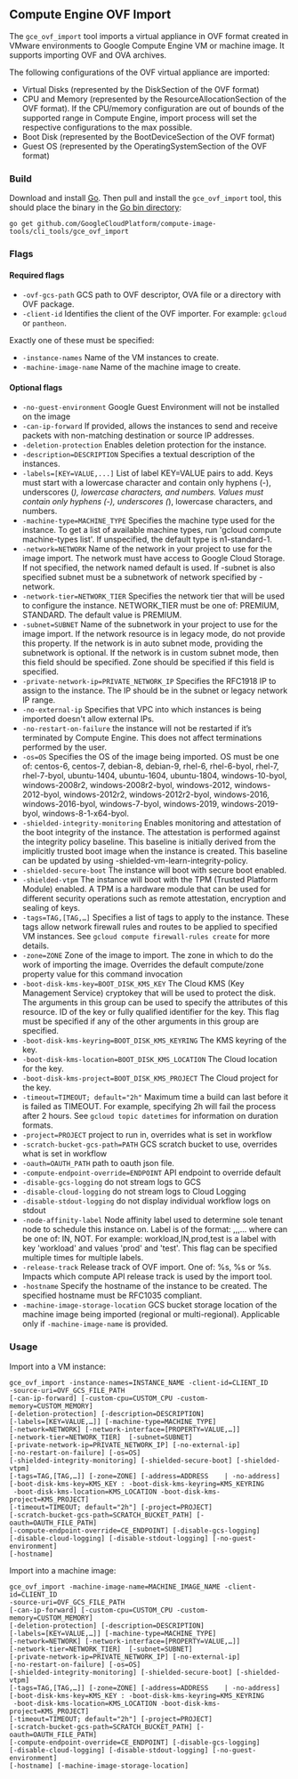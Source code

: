 ## Compute Engine OVF Import

The `gce_ovf_import` tool imports a virtual appliance in OVF format created in VMware environments
to Google Compute Engine VM or machine image. It supports importing OVF and OVA archives.

The following configurations of the OVF virtual appliance are imported:
+ Virtual Disks (represented by the DiskSection of the OVF format) 
+ CPU and Memory (represented by the ResourceAllocationSection of the OVF format). If the 
CPU/memory configuration are out of bounds of the supported range in Compute Engine,
import process will set the respective configurations to the max possible. 
+ Boot Disk (represented by the BootDeviceSection of the OVF format) 
+ Guest OS (represented by the OperatingSystemSection of the OVF format) 


### Build
Download and install [Go](https://golang.org/doc/install). Then pull and 
install the `gce_ovf_import` tool, this should place the binary in the 
[Go bin directory](https://golang.org/doc/code.html#GOPATH):

```
go get github.com/GoogleCloudPlatform/compute-image-tools/cli_tools/gce_ovf_import
```

### Flags

#### Required flags
+ `-ovf-gcs-path` GCS path to OVF descriptor, OVA file or a directory with OVF package.
+ `-client-id` Identifies the client of the OVF importer. For example: `gcloud` or
  `pantheon`.
 
Exactly one of these must be specified:
+ `-instance-names` Name of the VM instances to create.
+ `-machine-image-name` Name of the machine image to create.

#### Optional flags
+ `-no-guest-environment` Google Guest Environment will not be installed on the image
+ `-can-ip-forward` If provided, allows the instances to send and receive packets with non-matching
  destination or source IP addresses.
+ `-deletion-protection` Enables deletion protection for the instance.
+ `-description=DESCRIPTION` Specifies a textual description of the instances.
+ `-labels=[KEY=VALUE,...]` List of label KEY=VALUE pairs to add. Keys must start with a lowercase
  character and contain only hyphens (-), underscores (_), lowercase characters, and numbers. Values
  must contain only hyphens (-), underscores (_), lowercase characters, and numbers.
+ `-machine-type=MACHINE_TYPE` Specifies the machine type used for the instance. To get a list of
  available machine types, run 'gcloud compute machine-types list'. If unspecified, the default type
  is n1-standard-1.
+ `-network=NETWORK` Name of the network in your project to use for the image import. The network
  must have access to Google Cloud Storage. If not specified, the network named default is used. If
  -subnet is also specified subnet must be a subnetwork of network specified by -network.
+ `-network-tier=NETWORK_TIER` Specifies the network tier that will be used to configure the 
  instance. NETWORK_TIER must be one of: PREMIUM, STANDARD. The default value is PREMIUM.
+ `-subnet=SUBNET` Name of the subnetwork in your project to use for the image import. If	the
  network resource is in legacy mode, do not provide this property. If the network is in auto subnet
  mode, providing the subnetwork is optional. If the network is in custom subnet mode, then this
  field should be specified. Zone should be specified if this field is specified.
+ `-private-network-ip=PRIVATE_NETWORK_IP` Specifies the RFC1918 IP to assign to the instance. The
  IP should be in the subnet or legacy network IP range.
+ `-no-external-ip` Specifies that VPC into which instances is being imported doesn't allow external
  IPs.
+ `-no-restart-on-failure` the instance will not be restarted if it’s terminated by Compute Engine.
  This does not affect terminations performed by the user.
+ `-os=OS` Specifies the OS of the image being imported. 
  OS must be one of: centos-6, centos-7, debian-8, debian-9, rhel-6, rhel-6-byol, rhel-7, 
  rhel-7-byol, ubuntu-1404, ubuntu-1604, ubuntu-1804, windows-10-byol, windows-2008r2, windows-2008r2-byol,
  windows-2012, windows-2012-byol, windows-2012r2, windows-2012r2-byol, windows-2016,
  windows-2016-byol, windows-7-byol, windows-2019, windows-2019-byol, windows-8-1-x64-byol.
+ `-shielded-integrity-monitoring` Enables monitoring and attestation of the boot integrity of the
  instance. The attestation is performed against the integrity policy baseline. This baseline is
  initially derived from the implicitly trusted boot image when the instance is created. This
  baseline can be updated by using -shielded-vm-learn-integrity-policy.
+ `-shielded-secure-boot` The instance will boot with secure boot enabled.
+ `-shielded-vtpm` The instance will boot with the TPM (Trusted Platform Module) enabled. A TPM is a
  hardware module that can be used for different security operations such as remote attestation,
  encryption and sealing of keys.
+ `-tags=TAG,[TAG,…]` Specifies a list of tags to apply to the instance. These tags allow network
  firewall rules and routes to be applied to specified VM instances. See
  `gcloud compute firewall-rules create` for more details.
+ `-zone=ZONE` Zone of the image to import. The zone in which to do the work of importing the image.
  Overrides the default compute/zone property value for this command invocation
+ `-boot-disk-kms-key=BOOT_DISK_KMS_KEY` The Cloud KMS (Key Management Service) cryptokey that will
  be used to protect the disk. The arguments in this group can be used to specify the attributes of
  this resource. ID of the key or fully qualified identifier for the key. This flag must be
  specified if any of the other arguments in this group are specified.
+ `-boot-disk-kms-keyring=BOOT_DISK_KMS_KEYRING` The KMS keyring of the key.
+ `-boot-disk-kms-location=BOOT_DISK_KMS_LOCATION` The Cloud location for the key.
+ `-boot-disk-kms-project=BOOT_DISK_KMS_PROJECT` The Cloud project for the key.
+ `-timeout=TIMEOUT; default="2h"` Maximum time a build can last before it is failed as TIMEOUT.
  For example, specifying 2h will fail the process after 2 hours. See `gcloud topic datetimes` for
  information on duration formats.
+ `-project=PROJECT` project to run in, overrides what is set in workflow
+ `-scratch-bucket-gcs-path=PATH` GCS scratch bucket to use, overrides what is set in workflow
+ `-oauth=OAUTH_PATH` path to oauth json file.
+ `-compute-endpoint-override=ENDPOINT` API endpoint to override default
+ `-disable-gcs-logging` do not stream logs to GCS
+ `-disable-cloud-logging` do not stream logs to Cloud Logging
+ `-disable-stdout-logging` do not display individual workflow logs on stdout
+ `-node-affinity-label` Node affinity label used to determine sole tenant node to schedule this instance on. Label is of the format: <key>,<operator>,<value>,<value2>... where <operator> can be one of: IN, NOT. For example: workload,IN,prod,test is a label with key 'workload' and values 'prod' and 'test'. This flag can be specified multiple times for multiple labels.
+ `-release-track` Release track of OVF import. One of: %s, %s or %s. Impacts which compute API release track is used by the import tool.
+ `-hostname` Specify the hostname of the instance to be created. The specified hostname must be RFC1035 compliant.
+ `-machine-image-storage-location` GCS bucket storage location of the machine image being imported (regional or multi-regional). Applicable only if `-machine-image-name` is provided.

### Usage

Import into a VM instance:
```
gce_ovf_import -instance-names=INSTANCE_NAME -client-id=CLIENT_ID 
-source-uri=OVF_GCS_FILE_PATH
[-can-ip-forward] [-custom-cpu=CUSTOM_CPU -custom-memory=CUSTOM_MEMORY]
[-deletion-protection] [-description=DESCRIPTION]
[-labels=[KEY=VALUE,…]] [-machine-type=MACHINE_TYPE]
[-network=NETWORK] [-network-interface=[PROPERTY=VALUE,…]]
[-network-tier=NETWORK_TIER]  [-subnet=SUBNET]
[-private-network-ip=PRIVATE_NETWORK_IP] [-no-external-ip]
[-no-restart-on-failure] [-os=OS]
[-shielded-integrity-monitoring] [-shielded-secure-boot] [-shielded-vtpm]
[-tags=TAG,[TAG,…]] [-zone=ZONE] [-address=ADDRESS    | -no-address]
[-boot-disk-kms-key=KMS_KEY : -boot-disk-kms-keyring=KMS_KEYRING
 -boot-disk-kms-location=KMS_LOCATION -boot-disk-kms-project=KMS_PROJECT]
[-timeout=TIMEOUT; default="2h"] [-project=PROJECT]
[-scratch-bucket-gcs-path=SCRATCH_BUCKET_PATH] [-oauth=OAUTH_FILE_PATH]
[-compute-endpoint-override=CE_ENDPOINT] [-disable-gcs-logging] 
[-disable-cloud-logging] [-disable-stdout-logging] [-no-guest-environment]
[-hostname]
```

Import into a machine image:
```
gce_ovf_import -machine-image-name=MACHINE_IMAGE_NAME -client-id=CLIENT_ID 
-source-uri=OVF_GCS_FILE_PATH
[-can-ip-forward] [-custom-cpu=CUSTOM_CPU -custom-memory=CUSTOM_MEMORY]
[-deletion-protection] [-description=DESCRIPTION]
[-labels=[KEY=VALUE,…]] [-machine-type=MACHINE_TYPE]
[-network=NETWORK] [-network-interface=[PROPERTY=VALUE,…]]
[-network-tier=NETWORK_TIER]  [-subnet=SUBNET]
[-private-network-ip=PRIVATE_NETWORK_IP] [-no-external-ip]
[-no-restart-on-failure] [-os=OS]
[-shielded-integrity-monitoring] [-shielded-secure-boot] [-shielded-vtpm]
[-tags=TAG,[TAG,…]] [-zone=ZONE] [-address=ADDRESS    | -no-address]
[-boot-disk-kms-key=KMS_KEY : -boot-disk-kms-keyring=KMS_KEYRING
 -boot-disk-kms-location=KMS_LOCATION -boot-disk-kms-project=KMS_PROJECT]
[-timeout=TIMEOUT; default="2h"] [-project=PROJECT]
[-scratch-bucket-gcs-path=SCRATCH_BUCKET_PATH] [-oauth=OAUTH_FILE_PATH]
[-compute-endpoint-override=CE_ENDPOINT] [-disable-gcs-logging] 
[-disable-cloud-logging] [-disable-stdout-logging] [-no-guest-environment]
[-hostname] [-machine-image-storage-location]
